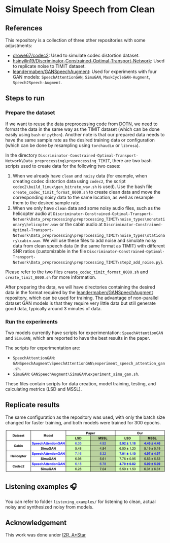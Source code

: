 # Simulate Noisy Speech from Clean

## References

This repository is a collection of three other repositories with some adjustments:

- [drowe67/codec2](https://github.com/drowe67/codec2): Used to simulate codec distortion dataset.
- [hsinyilin19/Discriminator-Constrained-Optimal-Transport-Network](https://github.com/hsinyilin19/Discriminator-Constrained-Optimal-Transport-Network): Used to replicate noise to TIMIT dataset.
- [leandermaben/GANSpeechAugment](https://github.com/leandermaben/GANSpeechAugment/): Used for experiments with four GAN models: `SpeechAttentionGAN`, `SimuGAN`, `MaskCycleGAN-Augment`, `Speech2Speech-Augment`.

## Steps to run

### Prepare the dataset

If we want to reuse the data preprocessing code from [DOTN](https://github.com/hsinyilin19/Discriminator-Constrained-Optimal-Transport-Network), we need to format the data in the same way as the TIMIT dataset (which can be done easily using `bash` or `python`). Another note is that our prepared data needs to have the same sample rate as the desired training data or configuration (which can be done by resampling using `torchaudio` or `librosa`).

In the directory `Discriminator-Constrained-Optimal-Transport-Network\Data_preprocessing\preprocessing_TIMIT`, there are two bash scripts used to create data for the following two cases:

1. When we already have `clean` and `noisy` data (for example, when creating codec distortion data using `codec2`, the script `codec2\build_linux\gen_bitrate_wav.sh` is used). Use the bash file `create_codec_timit_format_8000.sh` to create clean data and move the corresponding noisy data to the same location, as well as resample them to the desired sample rate.
2. When we only have `clean` data and some noisy audio files, such as the helicopter audio at `Discriminator-Constrained-Optimal-Transport-Network\Data_preprocessing\preprocessing_TIMIT\noise_types\nonstationary\helicopter.wav` or the cabin audio at `Discriminator-Constrained-Optimal-Transport-Network\Data_preprocessing\preprocessing_TIMIT\noise_types\stationary\cabin.wav`. We will use these files to add noise and simulate noisy data from clean speech data (in the same format as TIMIT) with different SNR ratios (customizable in the file `Discriminator-Constrained-Optimal-Transport-Network\Data_preprocessing\preprocessing_TIMIT\step2_add_noise.py`).

Please refer to the two files `create_codec_timit_format_8000.sh` and `create_timit_8000.sh` for more information.

After preparing the data, we will have directories containing the desired data in the format required by the [leandermaben/GANSpeechAugment](https://github.com/leandermaben/GANSpeechAugment/) repository, which can be used for training. The advantage of non-parallel dataset GAN models is that they require very little data but still generate good data, typically around 3 minutes of data.

### Run the experiments

Two models currently have scripts for experimentation: `SpeechAttentionGAN` and `SimuGAN`, which are reported to have the best results in the paper.

The scripts for experimentation are:

- `SpeechAttentionGAN`: `GANSpeechAugment\SpeechAttentionGAN\experiment_speech_attention_gan.sh`.
- `SimuGAN`: `GANSpeechAugment\SimuGAN\experiment_simu_gan.sh`.

These files contain scripts for data creation, model training, testing, and calculating metrics (LSD and MSSL).

## Replicate results

The same configuration as the repository was used, with only the batch size changed for faster training, and both models were trained for 300 epochs.

![alt text](assets/simulate_results.png)

## Listening examples 🎧

You can refer to folder `listening_examples/` for listening to clean, actual noisy and synthesized noisy from models.

## Acknowledgement

This work was done under [I2R, A*Star](https://www.a-star.edu.sg/i2r)